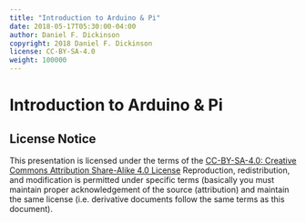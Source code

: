 ```yaml
---
title: "Introduction to Arduino & Pi"
date: 2018-05-17T05:30:00-04:00
author: Daniel F. Dickinson
copyright: 2018 Daniel F. Dickinson
license: CC-BY-SA-4.0
weight: 100000
---
```

# Introduction to Arduino & Pi

## License Notice
This presentation is licensed under the terms of the
[CC-BY-SA-4.0: Creative Commons Attribution Share-Alike 4.0 License](https://creativecommons.org/licenses/by-sa/4.0/)
Reproduction, redistribution, and modification is permitted under specific terms (basically
you must maintain proper acknowledgement of the source (attribution) and maintain the same
license (i.e. derivative documents follow the same terms as this document).
